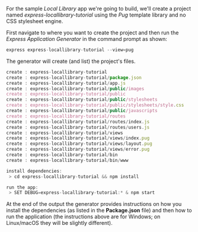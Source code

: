 For the sample _Local Library_ app we're going to build, we'll create a project named _express-locallibrary-tutorial_ using the _Pug_ template library and no CSS stylesheet engine.

First navigate to where you want to create the project and then run the _Express Application Generator_ in the command prompt as shown:
    
```js    
express express-locallibrary-tutorial --view=pug
```    

The generator will create (and list) the project's files.
    
```js    
create : express-locallibrary-tutorial
create : express-locallibrary-tutorial/package.json
create : express-locallibrary-tutorial/app.js
create : express-locallibrary-tutorial/public/images
create : express-locallibrary-tutorial/public
create : express-locallibrary-tutorial/public/stylesheets
create : express-locallibrary-tutorial/public/stylesheets/style.css
create : express-locallibrary-tutorial/public/javascripts
create : express-locallibrary-tutorial/routes
create : express-locallibrary-tutorial/routes/index.js
create : express-locallibrary-tutorial/routes/users.js
create : express-locallibrary-tutorial/views
create : express-locallibrary-tutorial/views/index.pug
create : express-locallibrary-tutorial/views/layout.pug
create : express-locallibrary-tutorial/views/error.pug
create : express-locallibrary-tutorial/bin
create : express-locallibrary-tutorial/bin/www

install dependencies:
 > cd express-locallibrary-tutorial && npm install

run the app:
 > SET DEBUG=express-locallibrary-tutorial:* & npm start
```

At the end of the output the generator provides instructions on how you install the dependencies (as listed in the **Package.json** file) and then how to run the application (the instructions above are for Windows; on Linux/macOS they will be slightly different).
